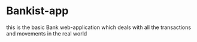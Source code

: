 # Bankist-app
 this is the basic Bank web-application which deals with all the transactions and movements in the real world
